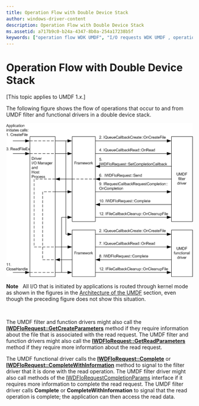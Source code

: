 ```yaml
---
title: Operation Flow with Double Device Stack
author: windows-driver-content
description: Operation Flow with Double Device Stack
ms.assetid: a717b9c0-b24a-4347-8b0a-254a17238b5f
keywords: ["operation flow WDK UMDF", "I/O requests WDK UMDF , operation flow", "request processing WDK UMDF , operation flow", "double device stack flow WDK UMDF"]
---
```


# Operation Flow with Double Device Stack


\[This topic applies to UMDF 1.*x*.\]

The following figure shows the flow of operations that occur to and from UMDF filter and functional drivers in a double device stack.

![umdf i/o call sequence for umdf filter driver and umdf function driver](images/umdfflow2.gif)

**Note**   All I/O that is initiated by applications is routed through kernel mode as shown in the figures in the [Architecture of the UMDF](https://msdn.microsoft.com/library/windows/hardware/ff554461) section, even though the preceding figure does not show this situation.

 

The UMDF filter and function drivers might also call the [**IWDFIoRequest::GetCreateParameters**](https://msdn.microsoft.com/library/windows/hardware/ff559088) method if they require information about the file that is associated with the read request. The UMDF filter and function drivers might also call the [**IWDFIoRequest::GetReadParameters**](https://msdn.microsoft.com/library/windows/hardware/ff559113) method if they require more information about the read request.

The UMDF functional driver calls the [**IWDFIoRequest::Complete**](https://msdn.microsoft.com/library/windows/hardware/ff559070) or [**IWDFIoRequest::CompleteWithInformation**](https://msdn.microsoft.com/library/windows/hardware/ff559074) method to signal to the filter driver that it is done with the read operation. The UMDF filter driver might also call methods of the [IWDFIoRequestCompletionParams](https://msdn.microsoft.com/library/windows/hardware/ff559055) interface if it requires more information to complete the read request. The UMDF filter driver calls **Complete** or **CompleteWithInformation** to signal that the read operation is complete; the application can then access the read data.

 

 





